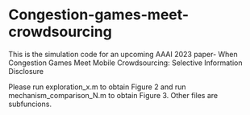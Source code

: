 # Congestion-games-meet-crowdsourcing
This is the simulation code for an upcoming AAAI 2023 paper-
When Congestion Games Meet Mobile Crowdsourcing: Selective Information Disclosure

Please run exploration_x.m to obtain Figure 2 and run mechanism_comparison_N.m to obtain Figure 3.
Other files are subfuncions.
